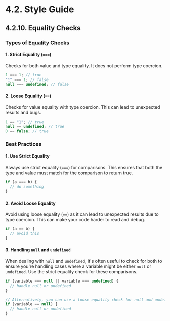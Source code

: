 # 4.2. Style Guide

## 4.2.10. Equality Checks

### Types of Equality Checks

#### **1. Strict Equality (`===`)**

Checks for both value and type equality. It does not perform type coercion.

```js
1 === 1; // true
"1" === 1; // false
null === undefined; // false
```

#### **2. Loose Equality (`==`)**

Checks for value equality with type coercion. This can lead to unexpected results and bugs.

```js
1 == "1"; // true
null == undefined; // true
0 == false; // true
```

### Best Practices

#### **1. Use Strict Equality**

Always use strict equality (`===`) for comparisons. This ensures that both the type and value must match for the comparison to return true.

```js
if (a === b) {
  // do something
}
```

#### **2. Avoid Loose Equality**

Avoid using loose equality (`==`) as it can lead to unexpected results due to type coercion. This can make your code harder to read and debug.

```js
if (a == b) {
  // avoid this
}
```

#### **3. Handling `null` and `undefined`**

When dealing with `null` and `undefined`, it's often useful to check for both to ensure you're handling cases where a variable might be either `null` or `undefined`. Use the strict equality check for these comparisons.

```js
if (variable === null || variable === undefined) {
  // handle null or undefined
}

// Alternatively, you can use a loose equality check for null and undefined only if you are sure about the context
if (variable == null) {
  // handle null or undefined
}
```

